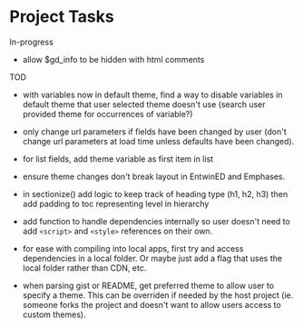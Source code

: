 # Project Tasks

In-progress
- allow $gd_info to be hidden with html comments

TOD
- with variables now in default theme, find a way to disable variables in default theme that user selected theme doesn't use (search user provided theme for occurrences of variable?)
- only change url parameters if fields have been changed by user (don't change url parameters at load time unless defaults have been changed).
- for list fields, add theme variable as first item in list

- ensure theme changes don't break layout in EntwinED and Emphases.
- in sectionize() add logic to keep track of heading type (h1, h2, h3) then add padding to toc representing level in hierarchy
- add function to handle dependencies internally so user doesn't need to add `<script>` and `<style>` references on their own.
- for ease with compiling into local apps, first try and access dependencies in a local folder. Or maybe just add a flag that uses the local folder rather than CDN, etc.
- when parsing gist or README, get preferred theme to allow user to specify a theme. This can be overriden if needed by the host project (ie. someone forks the project and doesn't want to allow users access to custom themes).